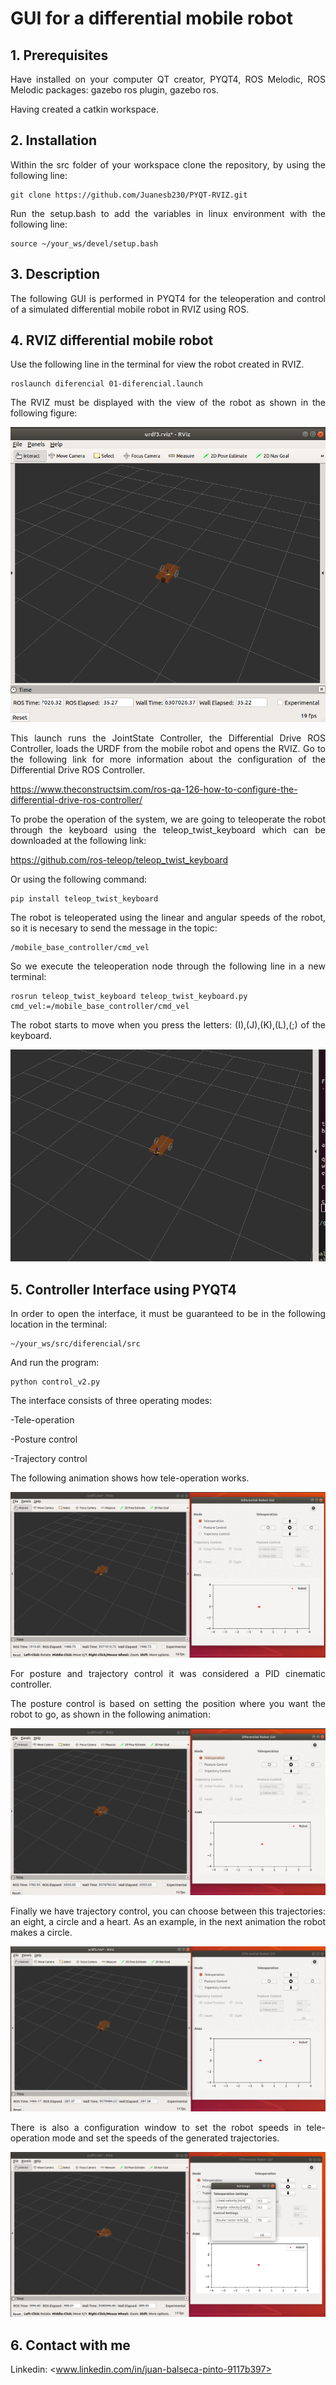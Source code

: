 # GUI for a differential mobile robot
<!-- markdownlint-disable MD033 -->
## 1. Prerequisites

<p style="text-align: justify">
Have installed on your computer QT creator, PYQT4, ROS Melodic, ROS Melodic packages: gazebo ros plugin, gazebo ros.
</p>

Having created a catkin workspace.

## 2. Installation

<p style="text-align: justify">
Within the src folder of your workspace clone the repository, by using the following line:
</p>

    git clone https://github.com/Juanesb230/PYQT-RVIZ.git

<p style="text-align: justify">
Run the setup.bash to add the variables in linux environment with the following line:
</p>

    source ~/your_ws/devel/setup.bash

## 3. Description

<p style="text-align: justify">
The following GUI is performed in PYQT4 for the teleoperation and control of a simulated differential mobile robot in RVIZ using ROS.
</p>

## 4. RVIZ differential mobile robot

<p style="text-align: justify">
Use the following line in the terminal for view the robot created in RVIZ.
</p>

    roslaunch diferencial 01-diferencial.launch

<p style="text-align: justify">
The RVIZ must be displayed with the view of the robot as shown in the following figure:
</p>

<p align="center">
  <img src="images/rviz_robot.png">
</p>

<p style="text-align: justify">
This launch runs the JointState Controller, the Differential Drive ROS Controller, loads the URDF from the mobile robot and opens the RVIZ. Go to the following link for more information about the configuration of the Differential Drive ROS Controller.
</p>

<https://www.theconstructsim.com/ros-qa-126-how-to-configure-the-differential-drive-ros-controller/>

<p style="text-align: justify">
To probe the operation of the system, we are going to teleoperate the robot through the keyboard using the teleop_twist_keyboard which can be downloaded at the following link:
</p>

<https://github.com/ros-teleop/teleop_twist_keyboard>

Or using the following command:

    pip install teleop_twist_keyboard

<p style="text-align: justify">
The robot is teleoperated using the linear and angular speeds of the robot, so it is necesary to send the message in the topic:
</p>

    /mobile_base_controller/cmd_vel 

<p style="text-align: justify">
So we execute the teleoperation node through the following line in a new terminal:
</p>

    rosrun teleop_twist_keyboard teleop_twist_keyboard.py cmd_vel:=/mobile_base_controller/cmd_vel

<p style="text-align: justify">
The robot starts to move when you press the letters: (I),(J),(K),(L),(;) of the keyboard.
</p>

<p align="center">
  <img src="images/teleop.gif">
</p>

## 5. Controller Interface using PYQT4

<p style="text-align: justify;">
In order to open the interface, it must be guaranteed to be in the following location in the terminal:
</p>

    ~/your_ws/src/diferencial/src  

And run the program:

    python control_v2.py

The interface consists of three operating modes:

-Tele-operation

-Posture control

-Trajectory control

The following animation shows how tele-operation works.

![GUI_Teleop](images/GUI_Teleop.gif)

<p style="text-align: justify">
For posture and trajectory control it was considered a PID cinematic controller.
</p>

<p style="text-align: justify">
The posture control is based on setting the position where you want the robot to go, as shown in the following animation:
</p>

![GUI_Posture](images/GUI_Posture.gif)

<p align="justify">
Finally we have trajectory control, you can choose between this trajectories: an eight, a circle and a heart. As an example, in the next animation the robot makes a circle.
</p>

![GUI_Tray](images/GUI_Tray.gif)

<div align="justify">
There is also a configuration window to set the robot speeds in tele-operation mode and set the speeds of the generated trajectories.
</div>

![Settings](images/Settings.png)

## 6. Contact with me

Linkedin: <www.linkedin.com/in/juan-balseca-pinto-9117b397>
